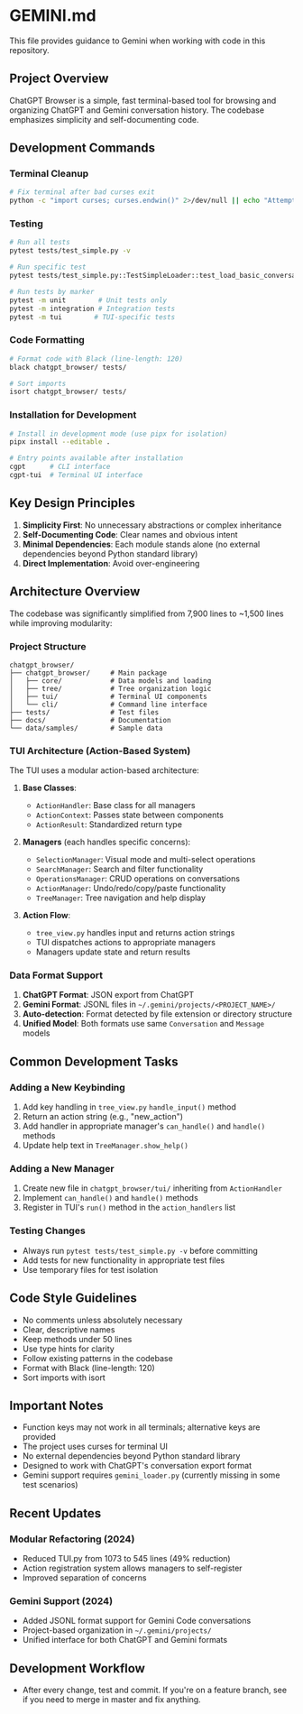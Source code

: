 # GEMINI.md

This file provides guidance to Gemini when working with code in this repository.

## Project Overview

ChatGPT Browser is a simple, fast terminal-based tool for browsing and organizing ChatGPT and Gemini conversation history. The codebase emphasizes simplicity and self-documenting code.

## Development Commands

### Terminal Cleanup
```bash
# Fix terminal after bad curses exit
python -c "import curses; curses.endwin()" 2>/dev/null || echo "Attempted terminal cleanup"
```

### Testing
```bash
# Run all tests
pytest tests/test_simple.py -v

# Run specific test
pytest tests/test_simple.py::TestSimpleLoader::test_load_basic_conversation -v

# Run tests by marker
pytest -m unit        # Unit tests only
pytest -m integration # Integration tests
pytest -m tui        # TUI-specific tests
```

### Code Formatting
```bash
# Format code with Black (line-length: 120)
black chatgpt_browser/ tests/

# Sort imports
isort chatgpt_browser/ tests/
```

### Installation for Development
```bash
# Install in development mode (use pipx for isolation)
pipx install --editable .

# Entry points available after installation
cgpt      # CLI interface
cgpt-tui  # Terminal UI interface
```

## Key Design Principles

1. **Simplicity First**: No unnecessary abstractions or complex inheritance
2. **Self-Documenting Code**: Clear names and obvious intent
3. **Minimal Dependencies**: Each module stands alone (no external dependencies beyond Python standard library)
4. **Direct Implementation**: Avoid over-engineering

## Architecture Overview

The codebase was significantly simplified from 7,900 lines to ~1,500 lines while improving modularity:

### Project Structure
```
chatgpt_browser/
├── chatgpt_browser/     # Main package
│   ├── core/            # Data models and loading
│   ├── tree/            # Tree organization logic
│   ├── tui/             # Terminal UI components
│   └── cli/             # Command line interface
├── tests/               # Test files
├── docs/                # Documentation
└── data/samples/        # Sample data
```

### TUI Architecture (Action-Based System)
The TUI uses a modular action-based architecture:

1. **Base Classes**:
   - `ActionHandler`: Base class for all managers
   - `ActionContext`: Passes state between components
   - `ActionResult`: Standardized return type

2. **Managers** (each handles specific concerns):
   - `SelectionManager`: Visual mode and multi-select operations
   - `SearchManager`: Search and filter functionality
   - `OperationsManager`: CRUD operations on conversations
   - `ActionManager`: Undo/redo/copy/paste functionality
   - `TreeManager`: Tree navigation and help display

3. **Action Flow**:
   - `tree_view.py` handles input and returns action strings
   - TUI dispatches actions to appropriate managers
   - Managers update state and return results

### Data Format Support

1. **ChatGPT Format**: JSON export from ChatGPT
2. **Gemini Format**: JSONL files in `~/.gemini/projects/<PROJECT_NAME>/`
3. **Auto-detection**: Format detected by file extension or directory structure
4. **Unified Model**: Both formats use same `Conversation` and `Message` models

## Common Development Tasks

### Adding a New Keybinding
1. Add key handling in `tree_view.py` `handle_input()` method
2. Return an action string (e.g., "new_action")
3. Add handler in appropriate manager's `can_handle()` and `handle()` methods
4. Update help text in `TreeManager.show_help()`

### Adding a New Manager
1. Create new file in `chatgpt_browser/tui/` inheriting from `ActionHandler`
2. Implement `can_handle()` and `handle()` methods
3. Register in TUI's `run()` method in the `action_handlers` list

### Testing Changes
- Always run `pytest tests/test_simple.py -v` before committing
- Add tests for new functionality in appropriate test files
- Use temporary files for test isolation

## Code Style Guidelines

- No comments unless absolutely necessary
- Clear, descriptive names
- Keep methods under 50 lines
- Use type hints for clarity
- Follow existing patterns in the codebase
- Format with Black (line-length: 120)
- Sort imports with isort

## Important Notes

- Function keys may not work in all terminals; alternative keys are provided
- The project uses curses for terminal UI
- No external dependencies beyond Python standard library
- Designed to work with ChatGPT's conversation export format
- Gemini support requires `gemini_loader.py` (currently missing in some test scenarios)

## Recent Updates

### Modular Refactoring (2024)
- Reduced TUI.py from 1073 to 545 lines (49% reduction)
- Action registration system allows managers to self-register
- Improved separation of concerns

### Gemini Support (2024)
- Added JSONL format support for Gemini Code conversations
- Project-based organization in `~/.gemini/projects/`
- Unified interface for both ChatGPT and Gemini formats

## Development Workflow

- After every change, test and commit. If you're on a feature branch, see if you need to merge in master and fix anything.